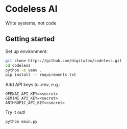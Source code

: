 # Codeless AI
Write systems, not code

## Getting started

Set up environment:

```bash
git clone https://github.com/digitalex/codeless.git
cd codeless
python -m venv .
pip install -r requirements.txt
```

Add API keys to .env, e.g.:

```
OPENAI_API_KEY=<secret>
GEMINI_API_KEY=<secret>
ANTHROPIC_API_KEY=<secret>
```

Try it out!

```bash
python main.py
```
